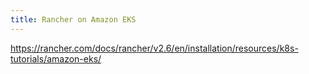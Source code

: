 ```yaml
---
title: Rancher on Amazon EKS
---
```


https://rancher.com/docs/rancher/v2.6/en/installation/resources/k8s-tutorials/amazon-eks/